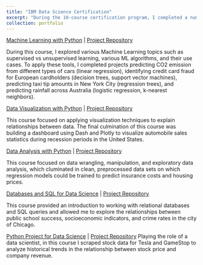 ```yaml
---
title: "IBM Data Science Certification"
excerpt: "During the 10-course certification program, I completed a number of projects demonstrating skills in data science including data wrangling, analysis, visualization, building machine learning models and data pipelines, and working with relational databases."
collection: portfolio
---
```


[Machine Learning with Python](https://github.com/annahaynie/annahaynie.github.io/blob/master/Certificates/ML.pdf) |
[Project Repository](https://github.com/annahaynie/IBM_Course/tree/main/Machine%20Learning%20with%20Python)

During this course, I explored various Machine Learning topics such as supervised vs unsupervised learning, various ML algorithms, and their use cases. To apply these tools, I completed projects predicting CO2 emission from different types of cars (linear regression), identifying credit card fraud for European cardholders (decision trees, support vector machines), predicting taxi tip amounts in New York City (regression trees), and predicting rainfall across Australia (logistic regression, k-nearest neighbors).

[Data Visualization with Python](https://github.com/annahaynie/annahaynie.github.io/blob/master/Certificates/DataViz.pdf) |
[Project Repository](https://github.com/annahaynie/IBM_Course/tree/main/Data%20Visualization%20with%20Python)

This course focused on applying visualization techniques to explain relationships between data. The final culmination of this course was building a dashboard using Dash and Plotly to visualize automobile sales statistics during recession periods in the United States. 

[Data Analysis with Python](https://github.com/annahaynie/annahaynie.github.io/blob/master/Certificates/Data%20Analysis%20With%20Python.pdf) |
[Project Repository](https://github.com/annahaynie/IBM_Course/tree/main/Data%20Analysis%20with%20Python)

This course focused on data wrangling, manipulation, and exploratory data analysis, which cluminated in clean, preprocessed data sets on which regression models could be trained to predict insurance costs and housing prices. 

[Databases and SQL for Data Science](https://github.com/annahaynie/annahaynie.github.io/blob/master/Certificates/DB%26SQL.pdf) |
[Project Repository](https://github.com/annahaynie/IBM_Course/tree/main/Databases%20and%20SQL%20for%20Data%20Science)

This course provided an introduction to working with relational databases and SQL queries and allowed me to explore the relationships between public school success, socioeconomic indicators, and crime rates in the city of Chicago. 

[Python Project for Data Science](https://github.com/annahaynie/annahaynie.github.io/blob/master/Certificates/Python_Project.pdf) | 
[Project Repository](https://github.com/annahaynie/IBM_Course/tree/main/Python%20Project%20for%20Data%20Science)
Playing the role of a data scientist, in this course I scraped stock data for Tesla and GameStop to analyze historical trends in the relationship between stock price and company revenue.


